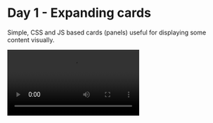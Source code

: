 # Day 1 - Expanding cards

Simple, CSS and JS based cards (panels) useful for displaying some content visually.

<video controls src="components.mp4" title="Expanding cards in action"></video>
